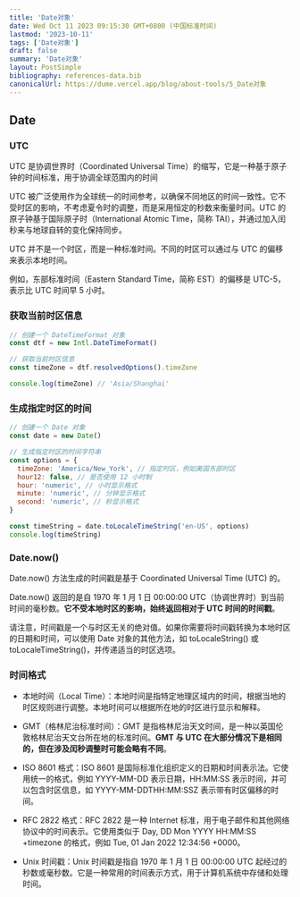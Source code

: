 ```yaml
---
title: 'Date对象'
date: Wed Oct 11 2023 09:15:30 GMT+0800 (中国标准时间)
lastmod: '2023-10-11'
tags: ['Date对象']
draft: false
summary: 'Date对象'
layout: PostSimple
bibliography: references-data.bib
canonicalUrl: https://dume.vercel.app/blog/about-tools/5_Date对象
---
```


## Date

### UTC

UTC 是协调世界时（Coordinated Universal Time）的缩写，它是一种基于原子钟的时间标准，用于协调全球范围内的时间

UTC 被广泛使用作为全球统一的时间参考，以确保不同地区的时间一致性。它不受时区的影响，不考虑夏令时的调整，而是采用恒定的秒数来衡量时间。UTC 的原子钟基于国际原子时（International Atomic Time，简称 TAI），并通过加入闰秒来与地球自转的变化保持同步。

UTC 并不是一个时区，而是一种标准时间。不同的时区可以通过与 UTC 的偏移来表示本地时间。

例如，东部标准时间（Eastern Standard Time，简称 EST）的偏移是 UTC-5，表示比 UTC 时间早 5 小时。

### 获取当前时区信息

```js
// 创建一个 DateTimeFormat 对象
const dtf = new Intl.DateTimeFormat()

// 获取当前时区信息
const timeZone = dtf.resolvedOptions().timeZone

console.log(timeZone) // 'Asia/Shanghai'
```

### 生成指定时区的时间

```js
// 创建一个 Date 对象
const date = new Date()

// 生成指定时区的时间字符串
const options = {
  timeZone: 'America/New_York', // 指定时区，例如美国东部时区
  hour12: false, // 是否使用 12 小时制
  hour: 'numeric', // 小时显示格式
  minute: 'numeric', // 分钟显示格式
  second: 'numeric', // 秒显示格式
}

const timeString = date.toLocaleTimeString('en-US', options)
console.log(timeString)
```

### Date.now()

Date.now() 方法生成的时间戳是基于 Coordinated Universal Time (UTC) 的。

Date.now() 返回的是自 1970 年 1 月 1 日 00:00:00 UTC（协调世界时）到当前时间的毫秒数。**它不受本地时区的影响，始终返回相对于 UTC 时间的时间戳**。

请注意，时间戳是一个与时区无关的绝对值。如果你需要将时间戳转换为本地时区的日期和时间，可以使用 Date 对象的其他方法，如 toLocaleString() 或 toLocaleTimeString()，并传递适当的时区选项。

### 时间格式

- 本地时间（Local Time）：本地时间是指特定地理区域内的时间，根据当地的时区规则进行调整。本地时间可以根据所在地的时区进行显示和解释。

- GMT（格林尼治标准时间）：GMT 是指格林尼治天文时间，是一种以英国伦敦格林尼治天文台所在地的标准时间。**GMT 与 UTC 在大部分情况下是相同的，但在涉及闰秒调整时可能会略有不同**。

- ISO 8601 格式：ISO 8601 是国际标准化组织定义的日期和时间表示法。它使用统一的格式，例如 YYYY-MM-DD 表示日期，HH:MM:SS 表示时间，并可以包含时区信息，如 YYYY-MM-DDTHH:MM:SSZ 表示带有时区偏移的时间。

- RFC 2822 格式：RFC 2822 是一种 Internet 标准，用于电子邮件和其他网络协议中的时间表示。它使用类似于 Day, DD Mon YYYY HH:MM:SS +timezone 的格式，例如 Tue, 01 Jan 2022 12:34:56 +0000。

- Unix 时间戳：Unix 时间戳是指自 1970 年 1 月 1 日 00:00:00 UTC 起经过的秒数或毫秒数。它是一种常用的时间表示方式，用于计算机系统中存储和处理时间。
